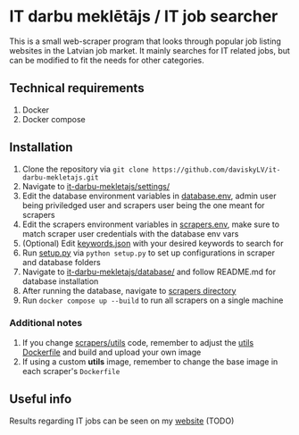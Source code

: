 # IT darbu meklētājs / IT job searcher
This is a small web-scraper program that looks through popular job listing websites in the Latvian job market. It mainly searches for IT related jobs, but can be modified to fit the needs for other categories.

## Technical requirements
1. Docker
2. Docker compose

## Installation
1. Clone the repository via `git clone https://github.com/daviskyLV/it-darbu-mekletajs.git`
2. Navigate to [it-darbu-mekletajs/settings/](/settings/)
3. Edit the database environment variables in [database.env](settings/database.env), admin user being priviledged user and scrapers user being the one meant for scrapers
4. Edit the scrapers environment variables in [scrapers.env](settings/scrapers.env), make sure to match scraper user credentials with the database env vars
5. (Optional) Edit [keywords.json](/settings/keywords.json) with your desired keywords to search for
6. Run [setup.py](/settings/setup.py) via `python setup.py` to set up configurations in scraper and database folders
7. Navigate to [it-darbu-mekletajs/database/](/database/) and follow README.md for database installation
8. After running the database, navigate to [scrapers directory](/scrapers/)
9. Run `docker compose up --build` to run all scrapers on a single machine

### Additional notes
1. If you change [scrapers/utils](/scrapers/utils/) code, remember to adjust the [utils Dockerfile](/scrapers/utils/Dockerfile) and build and upload your own image
2. If using a custom **utils** image, remember to change the base image in each scraper's `Dockerfile`

## Useful info
Results regarding IT jobs can be seen on my [website](https://www.davisky.lv/it-darbi) (TODO)
